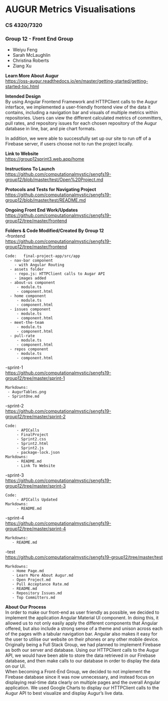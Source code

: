 # AUGUR Metrics Visualisations
### CS 4320/7320
### Group 12 - Front End Group
 - Weiyu Feng
 - Sarah McLaughlin
 - Christina Roberts
 - Ziang Xu 
 
 **Learn More About Augur**  
 https://oss-augur.readthedocs.io/en/master/getting-started/getting-started-toc.html
 

**Intended Design**  
By using Angular Frontend Framework and HTTPClient calls to the Augur interface, we implemented a user-friendly frontend view of the data it contains, including a navigation bar and visuals of multiple metrics within repositories. Users can view the different calculated metrics of committers, pull rates, and repository issues for each chosen repository of the Augur database in line, bar, and pie chart formats.

In addition, we were able to successfully set up our site to run off of a Firebase server, if users choose not to run the project locally.

 **Link to Website**  
 https://group12sprint3.web.app/home

**Instructions To Launch**  
https://github.com/computationalmystic/sengfs19-group12/blob/master/test/Open%20Project.md

**Protocols and Tests for Navigating Project**  
   https://github.com/computationalmystic/sengfs19-group12/blob/master/test/README.md

**Ongoing Front End Work/Updates**  
   https://github.com/computationalmystic/sengfs19-group12/tree/master/frontend 
   
**Folders & Code Modified/Created By Group 12**  
-frontend  
https://github.com/computationalmystic/sengfs19-group12/tree/master/frontend  

    Code:   final-project-app/src/app 
      - nav-bar component
        - with Angular Routing
      - assets folder
        - repo.js: HTTPClient calls to Augar API
        - images added 
      - about-us component 
         - module.ts 
         - component.html
      - home component 
         - module.ts 
         - component.html
      - issues component 
         - module.ts 
         - component.html
      - meet-the-team 
         - module.ts 
         - component.html
      - pull-rate 
         - module.ts 
         - component.html
      - repos component 
         - module.ts 
         - component.html
        
-sprint-1  
https://github.com/computationalmystic/sengfs19-group12/tree/master/sprint-1  

    Markdowns:  
     - AugurTables.png  
     - SprintOne.md

-sprint-2  
https://github.com/computationalmystic/sengfs19-group12/tree/master/sprint-2  

    Code:
         - APICalls	
         - FinalProject	
         - Sprint2.css	
         - Sprint2.html	
         - Sprint2.js	
         - package-lock.json
    Markdowns: 
         - README.md	
         - Link To Website	
         
-sprint-3  
https://github.com/computationalmystic/sengfs19-group12/tree/master/sprint-3  

    Code:
         - APICalls	Updated
    Markdowns: 
         - README.md	  
         
-sprint-4  
https://github.com/computationalmystic/sengfs19-group12/tree/master/sprint-4  

    Markdowns:  
       - README.md 

-test  
https://github.com/computationalmystic/sengfs19-group12/tree/master/test      		  

    Markdowns:  
       - Home Page.md  
       - Learn More About Augur.md  
       - Open Project.md  
       - Pull Acceptance Rate.md	 
       - README.md	 
       - Repository Issues.md	 
       - Top Committers.md 



				


   
**About Our Process**  
In order to make our front-end as user friendly as possible, we decided to implement the application Angular Material UI component. In doing this, it allowed us to not only easily apply the different components that Angular offered, but also include a strong sense of a theme and unison across each of the pages with a tabular navigation bar. Angular also makes it easy for the user to utilise our website on their phones or any other mobile device.  
Originally being a Full Stack Group, we had planned to implement Firebase as both our server and database. Using our HTTPClient calls to the Augur API, we would have been able to store the data retrieved in our Firebase database, and then make calls to our database in order to display the data on our UI.  
When becoming a Front-End Group, we decided to not implement the Firebase database since it was now unnecessary, and instead focus on displaying real-time data clearly on multiple pages and the overall Angular application. We used Google Charts to display our HTTPClient calls to the Augur API to best visualize and display Augur’s live data.
  
   

